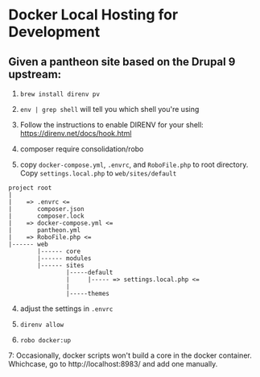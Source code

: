 # Docker Local Hosting for Development

## Given a pantheon site based on the Drupal 9 upstream:

1. `brew install direnv pv `

2. `env | grep shell` will tell you which shell you're using

3. Follow the instructions to enable DIRENV for your shell: https://direnv.net/docs/hook.html

4. composer require consolidation/robo

5. copy `docker-compose.yml`, `.envrc`, and `RoboFile.php` to root directory. Copy `settings.local.php` to `web/sites/default`

```
project root
|
|    => .envrc <=
|       composer.json
|       composer.lock
|    => docker-compose.yml <=
|       pantheon.yml
|    => RoboFile.php <=
|------ web
        |------ core
        |------ modules
        |------ sites
                |-----default
                |     |----- => settings.local.php <=
                |
                |-----themes

```

4. adjust the settings in `.envrc`

5. `direnv allow`

6. `robo docker:up`

7: Occasionally, docker scripts won't build a core in the docker container. Whichcase, go to http://localhost:8983/ and add one manually.
